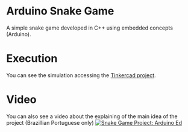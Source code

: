 # Arduino Snake Game
A simple snake game developed in C++ using embedded concepts (Arduino).


# Execution
You can see the simulation accessing the [Tinkercad project](https://www.tinkercad.com/things/1GP2fQXqaZ9).

# Video
You can also see a video about the explaining of the main idea of the project (Brazillian Portuguese only)
[![Snake Game Project: Arduino Ed](http://img.youtube.com/vi/g-i_t360JbU/0.jpg)](http://www.youtube.com/watch?v=g-i_t360JbU "Arduino Project")

